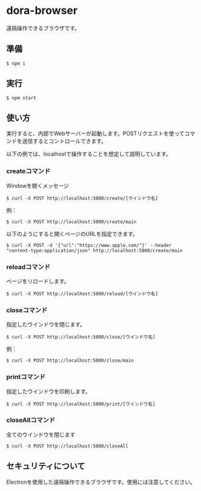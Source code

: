 # dora-browser 

遠隔操作できるブラウザです。

## 準備

```
$ npm i
```

## 実行

```
$ npm start
```

## 使い方

実行すると、内部でWebサーバーが起動します。POSTリクエストを使ってコマンドを送信するとコントロールできます。

以下の例では、localhostで操作することを想定して説明しています。

### createコマンド

Windowを開くメッセージ

```
$ curl -X POST http://localhost:5000/create/[ウインドウ名]
```

例：

```
$ curl -X POST http://localhost:5000/create/main
```

以下のようにすると開くページのURLを指定できます。

```
$ curl -X POST -d '{"url":"https://www.apple.com/"}' --header "content-type:application/json" http://localhost:5000/create/main
```

### reloadコマンド

ページをリロードします。

```
$ curl -X POST http://localhost:5000/reload/[ウインドウ名]
```

### closeコマンド

指定したウインドウを閉じます。

```
$ curl -X POST http://localhost:5000/close/[ウインドウ名]
```

例：

```
$ curl -X POST http://localhost:5000/close/main
```

### printコマンド

指定したウインドウを印刷します。

```
$ curl -X POST http://localhost:5000/print/[ウインドウ名]
```

### closeAllコマンド

全てのウインドウを閉じます

```
$ curl -X POST http://localhost:5000/closeAll
```

## セキュリティについて

Electronを使用した遠隔操作できるブラウザです。使用には注意してください。
